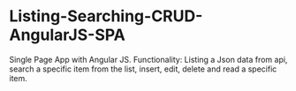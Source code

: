 # Listing-Searching-CRUD-AngularJS-SPA
Single Page App with Angular JS. Functionality: Listing a Json data from api, search a specific item from the list, insert, edit, delete and read a specific item.
